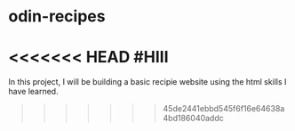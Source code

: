 # odin-recipes
<<<<<<< HEAD
#HIII
=======
In this project, I will be building a basic recipie website using the html skills I have learned. 
>>>>>>> 45de2441ebbd545f6f16e64638a4bd186040addc
